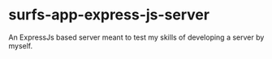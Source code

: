 # surfs-app-express-js-server
An ExpressJs based server meant to test my skills of developing a server by myself.

